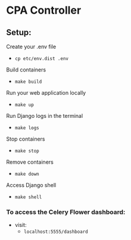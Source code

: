 # CPA Controller

## Setup:

Create your .env file

- `cp etc/env.dist .env`

Build containers
- `make build`

Run your web application locally
- `make up`

Run Django logs in the terminal
- `make logs`

Stop containers
- `make stop`

Remove containers
- `make down`

Access Django shell
- `make shell`


### To access the Celery Flower dashboard:

- visit:
  - `localhost:5555/dashboard`